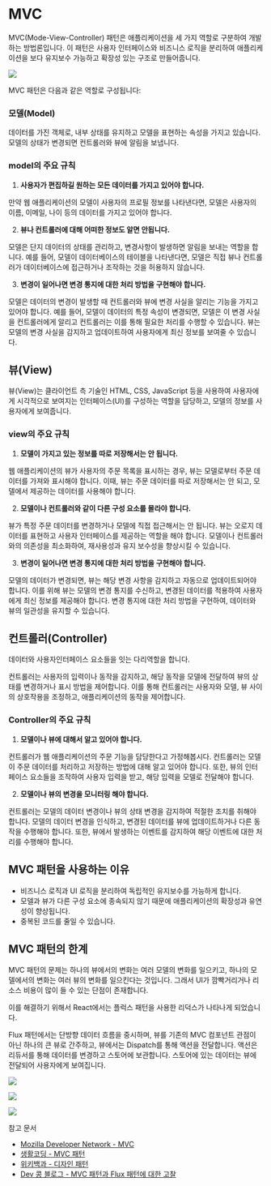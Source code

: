
# MVC

MVC(Mode-View-Controller) 패턴은 애플리케이션을 세 가지 역할로 구분하여 개발하는 방법론입니다. 이 패턴은 사용자 인터페이스와 비즈니스 로직을 분리하여 애플리케이션을 보다 유지보수 가능하고 확장성 있는 구조로 만들어줍니다.

![](https://i.imgur.com/6igwzBz.png)

MVC 패턴은 다음과 같은 역할로 구성됩니다:

### **모델(Model)**
데이터를 가진 객체로, 내부 상태를 유지하고 모델을 표현하는 속성을 가지고 있습니다. 모델의 상태가 변경되면 컨트롤러와 뷰에 알림을 보냅니다. 

### model의 주요 규칙

1. **사용자가 편집하길 원하는 모든 데이터를 가지고 있어야 합니다.**

만약 웹 애플리케이션의 모델이 사용자의 프로필 정보를 나타낸다면, 모델은 사용자의 이름, 이메일, 나이 등의 데이터를 가지고 있어야 합니다.

2. **뷰나 컨트롤러에 대해 어떠한 정보도 알면 안됩니다.**

모델은 단지 데이터의 상태를 관리하고, 변경사항이 발생하면 알림을 보내는 역할을 합니다. 예를 들어, 모델이 데이터베이스의 테이블을 나타낸다면, 모델은 직접 뷰나 컨트롤러가 데이터베이스에 접근하거나 조작하는 것을 허용하지 않습니다.

3. **변경이 일어나면 변경 통지에 대한 처리 방법을 구현해야 합니다.**

모델은 데이터의 변경이 발생할 때 컨트롤러와 뷰에 변경 사실을 알리는 기능을 가지고 있어야 합니다. 예를 들어, 모델이 데이터의 특정 속성이 변경되면, 모델은 이 변경 사실을 컨트롤러에게 알리고 컨트롤러는 이를 통해 필요한 처리를 수행할 수 있습니다. 뷰는 모델의 변경 사실을 감지하고 업데이트하여 사용자에게 최신 정보를 보여줄 수 있습니다.

## 뷰(View)

뷰(View)는 클라이언트 측 기술인 HTML, CSS, JavaScript 등을 사용하여 사용자에게 시각적으로 보여지는 인터페이스(UI)를 구성하는 역할을 담당하고, 모델의 정보를 사용자에게 보여줍니다. 

### view의 주요 규칙

1. **모델이 가지고 있는 정보를 따로 저장해서는 안 됩니다.**

웹 애플리케이션의 뷰가 사용자의 주문 목록을 표시하는 경우, 뷰는 모델로부터 주문 데이터를 가져와 표시해야 합니다. 이때, 뷰는 주문 데이터를 따로 저장해서는 안 되고, 모델에서 제공하는 데이터를 사용해야 합니다.

2. **모델이나 컨트롤러와 같이 다른 구성 요소를 몰라야 합니다.**

뷰가 특정 주문 데이터를 변경하거나 모델에 직접 접근해서는 안 됩니다. 뷰는 오로지 데이터를 표현하고 사용자 인터페이스를 제공하는 역할을 해야 합니다. 모델이나 컨트롤러와의 의존성을 최소화하여, 재사용성과 유지 보수성을 향상시킬 수 있습니다.

3. **변경이 일어나면 변경 통지에 대한 처리 방법을 구현해야 합니다.**

모델의 데이터가 변경되면, 뷰는 해당 변경 사항을 감지하고 자동으로 업데이트되어야 합니다. 이를 위해 뷰는 모델의 변경 통지를 수신하고, 변경된 데이터를 적용하여 사용자에게 최신 정보를 제공해야 합니다. 변경 통지에 대한 처리 방법을 구현하여, 데이터와 뷰의 일관성을 유지할 수 있습니다.

## 컨트롤러(Controller)

데이터와 사용자인터페이스 요소들을 잇는 다리역할을 합니다.

컨트롤러는 사용자의 입력이나 동작을 감지하고, 해당 동작을 모델에 전달하여 뷰의 상태를 변경하거나 표시 방법을 제어합니다. 이를 통해 컨트롤러는 사용자와 모델, 뷰 사이의 상호작용을 조정하고, 애플리케이션의 동작을 제어합니다.

### Controller의 주요 규칙

1. **모델이나 뷰에 대해서 알고 있어야 합니다.**

컨트롤러가 웹 애플리케이션의 주문 기능을 담당한다고 가정해봅시다. 컨트롤러는 모델이 주문 데이터를 처리하고 저장하는 방법에 대해 알고 있어야 합니다. 또한, 뷰의 인터페이스 요소들을 조작하여 사용자 입력을 받고, 해당 입력을 모델로 전달해야 합니다.

2. **모델이나 뷰의 변경을 모니터링 해야 합니다.**

컨트롤러는 모델의 데이터 변경이나 뷰의 상태 변경을 감지하여 적절한 조치를 취해야 합니다. 모델의 데이터 변경을 인식하고, 변경된 데이터를 뷰에 업데이트하거나 다른 동작을 수행해야 합니다. 또한, 뷰에서 발생하는 이벤트를 감지하여 해당 이벤트에 대한 처리를 수행해야 합니다.


## MVC 패턴을 사용하는 이유
- 비즈니스 로직과 UI 로직을 분리하여 독립적인 유지보수를 가능하게 합니다.
- 모델과 뷰가 다른 구성 요소에 종속되지 않기 때문에 애플리케이션의 확장성과 유연성이 향상됩니다.
- 중복된 코드를 줄일 수 있습니다.

## MVC 패턴의 한계
MVC 패턴의 문제는 하나의 뷰에서의 변화는 여러 모델의 변화를 일으키고, 하나의 모델에서의 변화는 여러 뷰의 변화를 일으킨다는 것입니다. 그래서 UI가 깜빡거리거나 리소스 비용이 많이 들 수 있는 단점이 존재합니다.

이를 해결하기 위해서 React에서는 플럭스 패턴을 사용한 리덕스가 나타나게 되었습니다.

Flux 패턴에서는 단방향 데이터 흐름을 중시하며, 뷰를 기존의 MVC 컴포넌트 관점이 아닌 하나의 큰 뷰로 간주하고, 뷰에서는 Dispatch를 통해 액션을 전달합니다. 액션은 리듀서를 통해 데이터를 변경하고 스토어에 보관합니다. 스토어에 있는 데이터는 뷰에 전달되어 사용자에게 보여집니다.

![](https://i.imgur.com/5HV6VOs.png)

![](https://i.imgur.com/fxSdqxj.gif)

![](https://i.imgur.com/ZETSO1Z.gif)


참고 문서
- [Mozilla Developer Network - MVC](https://developer.mozilla.org/ko/docs/Glossary/MVC)
- [생활코딩 - MVC 패턴](https://opentutorials.org/course/697/3828)
- [위키백과 - 디자인 패턴](https://ko.wikipedia.org/wiki/%EB%94%94%EC%9E%90%EC%9D%B8_%ED%8C%A8%ED%84%B4)
- [Dev 콩 블로그 - MVC 패턴과 Flux 패턴에 대한 고찰](https://nyagm.tistory.com/155)
